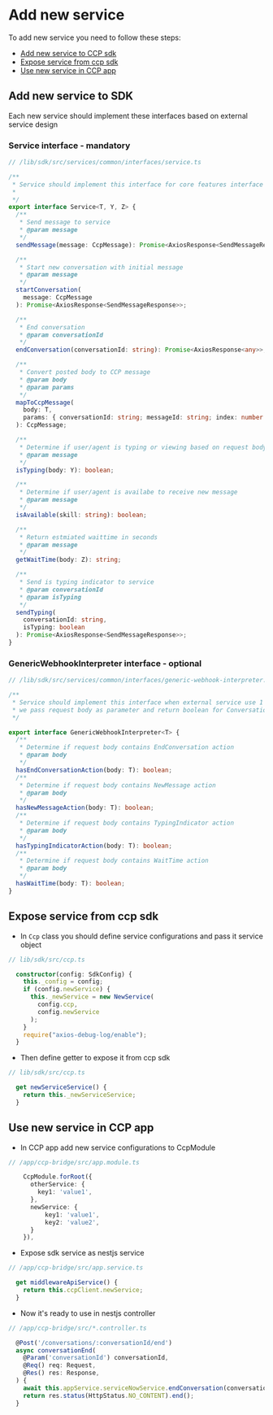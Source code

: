 # Add new service

To add new service you need to follow these steps:

* [Add new service to CCP sdk](#add-new-service-to-sdk)
* [Expose service from ccp sdk](#expose-service-from-ccp-sdk)
* [Use new service in CCP app](#use-new-service-in-ccp-app)


## Add new service to SDK 

Each new service should implement these interfaces based on external service design

### Service interface - mandatory
```ts
// /lib/sdk/src/services/common/interfaces/service.ts

/**
 * Service should implement this interface for core features interface
 *
 */
export interface Service<T, Y, Z> {
  /**
   * Send message to service
   * @param message
   */
  sendMessage(message: CcpMessage): Promise<AxiosResponse<SendMessageResponse>>;

  /**
   * Start new conversation with initial message
   * @param message
   */
  startConversation(
    message: CcpMessage
  ): Promise<AxiosResponse<SendMessageResponse>>;

  /**
   * End conversation
   * @param conversationId
   */
  endConversation(conversationId: string): Promise<AxiosResponse<any>>;

  /**
   * Convert posted body to CCP message
   * @param body
   * @param params
   */
  mapToCcpMessage(
    body: T,
    params: { conversationId: string; messageId: string; index: number }
  ): CcpMessage;

  /**
   * Determine if user/agent is typing or viewing based on request body
   * @param message
   */
  isTyping(body: Y): boolean;

  /**
   * Determine if user/agent is availabe to receive new message
   * @param message
   */
  isAvailable(skill: string): boolean;

  /**
   * Return estmiated waittime in seconds
   * @param message
   */
  getWaitTime(body: Z): string;

  /**
   * Send is typing indicator to service
   * @param conversationId
   * @param isTyping
   */
  sendTyping(
    conversationId: string,
    isTyping: boolean
  ): Promise<AxiosResponse<SendMessageResponse>>;
}
```

### GenericWebhookInterpreter interface - optional

```ts
// /lib/sdk/src/services/common/interfaces/generic-webhook-interpreter.ts

/**
 * Service should implement this interface when external service use 1 endpoint for all webhooks
 * we pass request body as parameter and return boolean for ConversationEnd, NewMessage, TypingIndicator, WaitTime
 */

export interface GenericWebhookInterpreter<T> {
  /**
   * Determine if request body contains EndConversation action
   * @param body
   */
  hasEndConversationAction(body: T): boolean;
  /**
   * Determine if request body contains NewMessage action
   * @param body
   */
  hasNewMessageAction(body: T): boolean;
  /**
   * Determine if request body contains TypingIndicator action
   * @param body
   */
  hasTypingIndicatorAction(body: T): boolean;
  /**
   * Determine if request body contains WaitTime action
   * @param body
   */
  hasWaitTime(body: T): boolean;
}
```

## Expose service from ccp sdk

* In `Ccp` class you should define service configurations and pass it service object

```ts
// lib/sdk/src/ccp.ts

  constructor(config: SdkConfig) {
    this._config = config;
    if (config.newService) {
      this._newService = new NewService(
        config.ccp,
        config.newService
      );
    }
    require("axios-debug-log/enable");
  }
```

* Then define getter to expose it from ccp sdk

```ts
// lib/sdk/src/ccp.ts

  get newServiceService() {
    return this._newServiceService;
  }
```

## Use new service in CCP app

- In CCP app add new service configurations to CcpModule

```ts
// /app/ccp-bridge/src/app.module.ts

    CcpModule.forRoot({
      otherService: {
        key1: 'value1',
      },
      newService: {
          key1: 'value1',
          key2: 'value2',
      }
    }),
```

- Expose sdk service as nestjs service

```ts
// /app/ccp-bridge/src/app.service.ts

  get middlewareApiService() {
    return this.ccpClient.newService;
  }
```

- Now it's ready to use in nestjs controller

```ts
// /app/ccp-bridge/src/*.controller.ts

  @Post('/conversations/:conversationId/end')
  async conversationEnd(
    @Param('conversationId') conversationId,
    @Req() req: Request,
    @Res() res: Response,
  ) {
    await this.appService.serviceNowService.endConversation(conversationId);
    return res.status(HttpStatus.NO_CONTENT).end();
  }
```